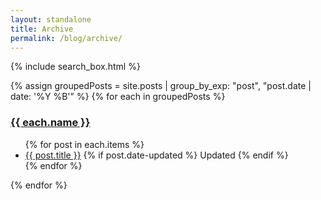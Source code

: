 ```yaml
---
layout: standalone
title: Archive
permalink: /blog/archive/
---
```


<div class="my-3">
{% include search_box.html %}
</div>

{% assign groupedPosts = site.posts | group_by_exp: "post", "post.date | date: '%Y %B'" %}
{% for each in groupedPosts %}

<div class="p-2 mt-4 mb-2 bg-light border-top">
    <h3 class="text-secondary" id="{{ each.name | slugify }}">
        <a href="#{{ each.name | slugify }}" class="text-reset">{{ each.name }}</a>
    </h3>
</div>

<ul class="list-unstyled">
{% for post in each.items %}
<li>
    <i class="bi bi-caret-right-fill" role="img" aria-hidden="true"></i>
    <a href="{{ post.url }}" class="fs-5 text-decoration-none">{{ post.title }}</a>
    {% if post.date-updated %}
    <span class="badge bg-light text-secondary border mx-1" title="{{ post.date-updated | date: '%d %b %Y %r %Z' }}">
        Updated
    </span>
    {% endif %}
</li>
{% endfor %}
</ul>

{% endfor %}
